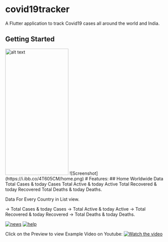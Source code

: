 # covid19tracker

A Flutter application to track Covid19 cases all around the world and India.

## Getting Started

<img src="https://i.ibb.co/4T605CM/home.png" alt="alt text" width="200" height="400">
![Screenshot](https://i.ibb.co/4T605CM/home.png)
# Features:
## Home
Worldwide Data
Total Cases & today Cases
Total Active & today Active
Total Recovered & today Recovered
Total Deaths & today Deaths.

Data For Every Country in List view. 

-> Total Cases & today Cases
-> Total Active & today Active
-> Total Recovered & today Recovered
-> Total Deaths & today Deaths.

<a href="https://ibb.co/PxZ0WNP"><img src="https://i.ibb.co/PxZ0WNP/news.png" alt="news" border="0"></a> <a href="https://ibb.co/L11H5hG"><img src="https://i.ibb.co/L11H5hG/help.png" alt="help" border="0"></a>

Click on the Preview to view Example Video on Youtube:
[![Watch the video](https://img.youtube.com/vi/lRlH9nVWusg/maxresdefault.jpg)](https://youtu.be/lRlH9nVWusg)
